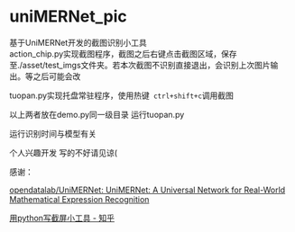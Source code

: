 # uniMERNet_pic
基于UniMERNet开发的截图识别小工具  
action_chip.py实现截图程序，截图之后右键点击截图区域，保存至./asset/test_imgs文件夹。若本次截图不识别直接退出，会识别上次图片输出。等之后可能会改

tuopan.py实现托盘常驻程序，使用热键`` ctrl+shift+c``调用截图

以上两者放在demo.py同一级目录 运行tuopan.py

运行识别时间与模型有关 

个人兴趣开发 写的不好请见谅(



感谢：

[opendatalab/UniMERNet: UniMERNet: A Universal Network for Real-World Mathematical Expression Recognition](https://github.com/opendatalab/UniMERNet?tab=readme-ov-file)

[用python写截屏小工具 - 知乎](https://zhuanlan.zhihu.com/p/260419102)
